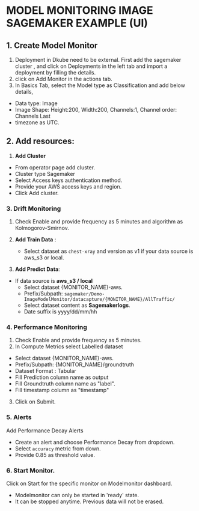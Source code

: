 # MODEL MONITORING IMAGE SAGEMAKER EXAMPLE (UI)

## 1. Create Model Monitor
1. Deployment in Dkube need to be external. First add the sagemaker cluster , and click on Deployments in the left tab and import a deployment by filling the details.
2. click on Add Monitor in the actions tab.
3. In Basics Tab, select the Model type as Classification and add below details, 
  - Data type: Image
  - Image Shape: Height:200, Width:200, Channels:1, Channel order: Channels Last
  - timezone as UTC.

## 2. Add resources:
1. **Add Cluster**
  - From operator page add cluster.
  - Cluster type Sagemaker
  - Select Access keys authentication method.
  - Provide your AWS access keys and region.
  - Click Add cluster.

### 3. Drift Monitoring
1. Check Enable and provide frequency as 5 minutes and algorithm as Kolmogorov-Smirnov.
2. **Add Train Data** :
   - Select dataset as `chest-xray` and version as v1 if your data source is aws_s3 or local.

3. **Add Predict Data**:
- If data source is **aws_s3 / local**
     -  Select dataset {MONITOR_NAME}-aws.
     -  Prefix/Subpath: `sagemaker/Demo-ImageModelMonitor/datacapture/{MONITOR_NAME}/AllTraffic/`
     -  Select dataset content as **Sagemakerlogs**.
     -  Date suffix is yyyy/dd/mm/hh

### 4. Performance Monitoring
1. Check Enable and provide frequency as 5 minutes.
2. In Compute Metrics select Labelled dataset
  -  Select dataset {MONITOR_NAME}-aws.
  -  Prefix/Subpath: {MONITOR_NAME}/groundtruth
  -  Dataset Format : Tabular
  -  Fill Prediction column name as output
  -  Fill Groundtruth column name as "label".
  -  Fill timestamp column as "timestamp"

3. Click on Submit.

### 5. Alerts
Add Performance Decay Alerts
  - Create an alert and choose Performance Decay from dropdown.
  - Select `accuracy` metric from down.
  - Provide 0.85 as threshold value.

### 6. Start Monitor.
Click on Start for the specific monitor on Modelmonitor dashboard.
   - Modelmonitor can only be started in 'ready' state.
   - It can be stopped anytime. Previous data will not be erased.
